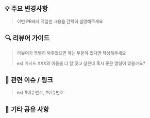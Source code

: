 ## 💡 주요 변경사항

> 이번 PR에서 작업한 내용을 간략히 설명해주세요

## 🔍 리뷰어 가이드

> 리뷰어가 특별히 봐주었으면 하는 부분이 있다면 작성해주세요
>
> ex) 메서드 XXX의 이름을 더 잘 짓고 싶은데 혹시 좋은 명칭이 있을까요?

## 📎 관련 이슈 / 링크

> ex) #이슈번호, #이슈번호

## 🙋 기타 공유 사항